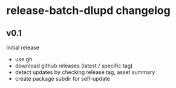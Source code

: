 # release-batch-dlupd changelog

## v0.1

Initial release
* use gh
* download github releases (latest / specific tag)
* detect updates by checking release tag, asset summary
* create package subdir for self-update
